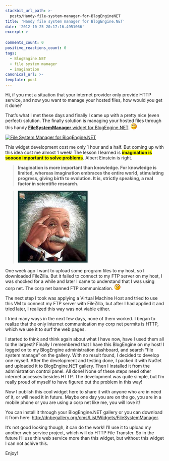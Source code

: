 ```yaml
---
stackbit_url_path: >-
  posts/Handy-file-system-manager-for-BlogEngineNET
title: 'Handy file system manager for BlogEngine.NET'
date: '2012-10-25 20:17:16.4951066'
excerpt: >-
  
comments_count: 0
positive_reactions_count: 0
tags: 
  - BlogEngine.NET
  - file system manager
  - imagination
canonical_url: >-
template: post
---
```

<p>Hi, if you met a situation that your internet provider only provide HTTP service, and now you want to manage your hosted files, how would you get it done?</p>  <p>That’s what I met these days and finally I came up with a pretty nice (even perfect) solution. The finally solution is managing your hosted files through this handy <a href="http://dnbegallery.org/cms/List/Widgets/FileSystemManager" target="_blank"><strong>FileSystemManager</strong> widget for BlogEngine.NET</a>. <img style="border-bottom-style: none; border-right-style: none; border-top-style: none; border-left-style: none" class="wlEmoticon wlEmoticon-smile" alt="微笑" src="https://raw.githubusercontent.com/Jeff-Tian/blogengine.net/master/Source/BlogEngine/BlogEngine.NET/App_Data/files/wlEmoticon-smile.png" /></p>  <p><a href="http://dnbegallery.org/cms/List/Widgets/FileSystemManager" target="_blank"><img title="File System Manager for BlogEngine.NET" alt="File System Manager for BlogEngine.NET" src="http://dnbegallery.org/cms/Media/Default/Packages/FileSystemManager/1.0/screenshot.png" /></a></p>  <p>This widget development cost me only 1 hour and a half. But coming up with this idea cost me almost 1 week! The lesson I learned is <strong><font style="background-color: #ffff00">imagination is sooooo important to solve problems</font></strong>. Albert Einstein is right. </p>  <blockquote>   <p><strong>Imagination is more important than knowledge. For knowledge is limited, whereas imagination embraces the entire world, stimulating progress, giving birth to evolution. It is, strictly speaking, a real factor in scientific research.</strong></p> </blockquote>  <blockquote>   <p><a href="https://raw.githubusercontent.com/Jeff-Tian/blogengine.net/master/Source/BlogEngine/BlogEngine.NET/App_Data/files/image_610.png"><img style="background-image: none; border-bottom: 0px; border-left: 0px; padding-left: 0px; padding-right: 0px; display: inline; border-top: 0px; border-right: 0px; padding-top: 0px" title="Albert Einstein" border="0" alt="Albert Einstein" src="https://raw.githubusercontent.com/Jeff-Tian/blogengine.net/master/Source/BlogEngine/BlogEngine.NET/App_Data/files/image_thumb_299.png" width="221" height="228" /></a></p> </blockquote>  <p>One week ago I want to upload some program files to my host, so I downloaded FileZilla. But it failed to connect to my FTP server on my host, I was shocked for a while and later I came to understand that I was using corp net. The corp net banned FTP communication. <img style="border-bottom-style: none; border-right-style: none; border-top-style: none; border-left-style: none" class="wlEmoticon wlEmoticon-sadsmile" alt="悲伤" src="https://raw.githubusercontent.com/Jeff-Tian/blogengine.net/master/Source/BlogEngine/BlogEngine.NET/App_Data/files/wlEmoticon-sadsmile.png" /></p>  <p>The next step I took was applying a Virtual Machine Host and tried to use this VM to connect my FTP server with FileZilla, but after I had applied it and tried later, I realized this way was not viable either. </p>  <p>I tried many ways in the next few days, none of them worked. I began to realize that the only internet communication my corp net permits is HTTP, which we use it to surf the web pages.</p>  <p>I started to think and think again about what I have now, have I used them all to the largest? Finally I remembered that I have this BlogEngine on my host! I logged on to my BlogEngine administration dashboard, and search “file system manage” on the gallery. With no result found, I decided to develop one myself. After the development and testing done, I packed it with NuGet and uploaded it to BlogEngine.NET gallery. Then I installed it from the administration control panel. All done! None of these steps need other internet accesses besides HTTP. The development was quite simple, but I’m really proud of myself to have figured out the problem in this way!</p>  <p>Now I publish this cool widget here to share it with anyone who are in need of it, or will need it in future. Maybe one day you are on the go, you are in a mobile phone or you are using a corp net like me, you will love it!</p>  <p>You can install it through your BlogEngine.NET gallery or you can download it from here: <a href="http://dnbegallery.org/cms/List/Widgets/FileSystemManager">http://dnbegallery.org/cms/List/Widgets/FileSystemManager</a>. </p>  <p>It’s not good looking though, it can do the work! I’ll use it to upload my another web service project, which will do HTTP File Transfer. So in the future I’ll use this web service more than this widget, but without this widget I can not achive this.</p>  <p>Enjoy!</p>